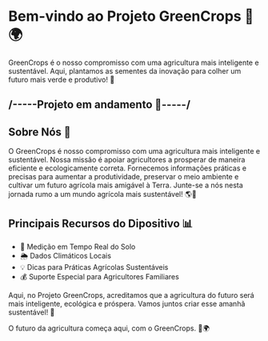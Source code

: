 # Bem-vindo ao Projeto GreenCrops 🌱🌍

GreenCrops é o nosso compromisso com uma agricultura mais inteligente e sustentável. Aqui, plantamos as sementes da inovação para colher um futuro mais verde e produtivo! 🌿

## /-----Projeto em andamento 🚜-----/

## Sobre Nós 🚜

O GreenCrops é nosso compromisso com uma agricultura mais inteligente e sustentável. Nossa missão é apoiar agricultores a prosperar de maneira eficiente e ecologicamente correta. Fornecemos informações práticas e precisas para aumentar a produtividade, preservar o meio ambiente e cultivar um futuro agrícola mais amigável à Terra. Junte-se a nós nesta jornada rumo a um mundo agrícola mais sustentável! 🌎🌿

## Principais Recursos do Dipositivo 📊

- 🌱 Medição em Tempo Real do Solo
- 🌦️ Dados Climáticos Locais
- 💡 Dicas para Práticas Agrícolas Sustentáveis
- 💰 Suporte Especial para Agricultores Familiares

Aqui, no Projeto GreenCrops, acreditamos que a agricultura do futuro será mais inteligente, ecológica e próspera. Vamos juntos criar esse amanhã sustentável! 🌟

O futuro da agricultura começa aqui, com o GreenCrops. 🌱🌍
 

